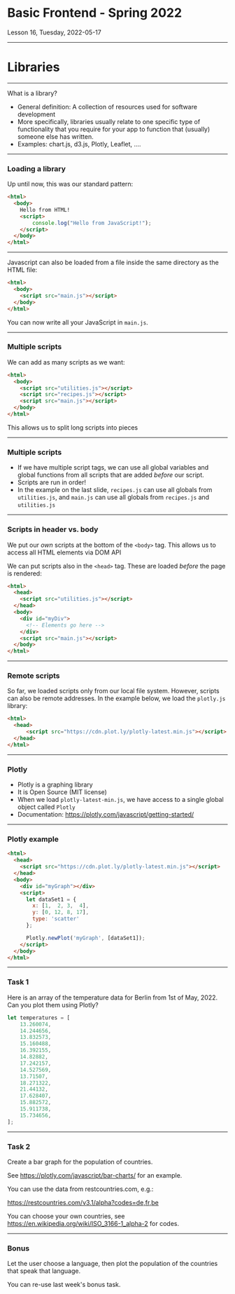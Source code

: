 <!-- .slide: id="lesson16" -->

# Basic Frontend - Spring 2022

Lesson 16, Tuesday, 2022-05-17

---

<!-- .slide: id="libraries" -->

# Libraries

---

What is a library?

* General definition: A collection of resources used for software development
* More specifically, libraries usually relate to one specific type of functionality that you require for your app to function that (usually) someone else has written.
* Examples: chart.js, d3.js, Plotly, Leaflet, ....

---

### Loading a library

Up until now, this was our standard pattern:

```html
<html>
  <body>
    Hello from HTML!
    <script>
        console.log("Hello from JavaScript!");
    </script>
  </body>
</html>
```

---

Javascript can also be loaded from a file inside the same directory as the HTML file:

```html
<html>
  <body>
    <script src="main.js"></script>
  </body>
</html>
```

You can now write all your JavaScript in `main.js`.

---

### Multiple scripts

We can add as many scripts as we want:

```html
<html>
  <body>
    <script src="utilities.js"></script>
    <script src="recipes.js"></script>
    <script src="main.js"></script>
  </body>
</html>
```

This allows us to split long scripts into pieces

---

### Multiple scripts

* If we have multiple script tags, we can use all global variables and global functions from all scripts that are added _before_ our script.
* Scripts are run in order!
* In the example on the last slide, `recipes.js` can use all globals from `utilities.js`, and `main.js` can use all globals from `recipes.js` and `utilities.js`

---

### Scripts in header vs. body

We put our _own_ scripts at the bottom of the `<body>` tag. This allows us to access all HTML elements via DOM API

We can put scripts also in the `<head>` tag. These are loaded _before_ the page is rendered:

```html
<html>
  <head>
    <script src="utilities.js"></script>
  </head>
  <body>
    <div id="myDiv">
      <!-- Elements go here -->
    </div>
    <script src="main.js"></script>
  </body>
</html>
```

---

### Remote scripts

So far, we loaded scripts only from our local file system.
However, scripts can also be remote addresses. In the example below, we load the `plotly.js` library:

```html
<html>
  <head>
      <script src="https://cdn.plot.ly/plotly-latest.min.js"></script>
  </head>
</html>
```

---

### Plotly

* Plotly is a graphing library
* It is Open Source (MIT license)
* When we load `plotly-latest-min.js`, we have access to a single global object called `Plotly`
* Documentation: https://plotly.com/javascript/getting-started/


---

### Plotly example

```html
<html>
  <head>
    <script src="https://cdn.plot.ly/plotly-latest.min.js"></script>
  </head>
  <body>
    <div id="myGraph"></div>
    <script>
      let dataSet1 = {
        x: [1,  2, 3,  4],
        y: [0, 12, 8, 17],
        type: 'scatter'
      };

      Plotly.newPlot('myGraph', [dataSet1]);
    </script>
  </body>
</html>
```

---

### Task 1

Here is an array of the temperature data for Berlin from 1st of May, 2022. Can you plot them using Plotly?

```js
let temperatures = [
    13.260074,
    14.244656,
    13.832573,
    15.160488,
    16.392155,
    14.82882,
    17.242157,
    14.527569,
    13.71507,
    18.271322,
    21.44132,
    17.628407,
    15.882572,
    15.911738,
    15.734656,
];
```

---

### Task 2

Create a bar graph for the population of countries.

See https://plotly.com/javascript/bar-charts/ for an example.

You can use the data from restcountries.com, e.g.:

https://restcountries.com/v3.1/alpha?codes=de,fr,be

You can choose your own countries, see https://en.wikipedia.org/wiki/ISO_3166-1_alpha-2 for codes.

---

### Bonus

Let the user choose a language, then plot the population of the countries that speak that language.

You can re-use last week's bonus task.
